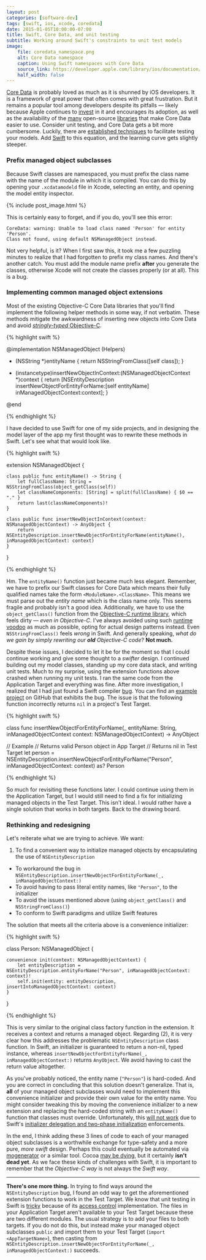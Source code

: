 ```yaml
---
layout: post
categories: [software-dev]
tags: [swift, ios, xcode, coredata]
date: 2015-01-05T10:00:00-07:00
title: Swift, Core Data, and unit testing
subtitle: Working around Swift's constraints to unit test models
image:
    file: coredata_namespace.png
    alt: Core Data namespace
    caption: Using Swift namespaces with Core Data
    source_link: https://developer.apple.com/library/ios/documentation/Swift/Conceptual/BuildingCocoaApps/WritingSwiftClassesWithObjective-CBehavior.html#//apple_ref/doc/uid/TP40014216-CH5-XID_56
    half_width: false
---
```


[Core Data](https://developer.apple.com/library/archive/documentation/Cocoa/Conceptual/CoreData/) is probably loved as much as it is shunned by iOS developers. It is a framework of great power that often comes with great frustration. But it remains a popular tool among developers despite its pitfalls &mdash; likely because Apple continues to [invest](https://developer.apple.com/videos/wwdc/2014/?id=225) in it and encourages its adoption, as well as the availability of the [many](http://nshipster.com/core-data-libraries-and-utilities/) open-source [libraries](https://github.com/rosettastone/RSTCoreDataKit) that make Core Data easier to use. Consider unit testing, and Core Data gets a bit more cumbersome. Luckily, there are [established techniques](https://github.com/rosettastone/RSTCoreDataKit#unit-testing) to facilitate testing your models. Add [Swift](http://www.apple.com/swift/) to this equation, and the learning curve gets slightly steeper.

<!--excerpt-->

### Prefix managed object subclasses

Because Swift classes are namespaced, you must prefix the class name with the name of the module in which it is compiled. You can do this by opening your `.xcdatamodeld` file in Xcode, selecting an entity, and opening the model entity inspector.

{% include post_image.html %}

This is certainly easy to forget, and if you do, you'll see this error:

```
CoreData: warning: Unable to load class named 'Person' for entity 'Person'.
Class not found, using default NSManagedObject instead.
```

Not very helpful, is it? When I first saw this, it took me a few puzzling minutes to realize that I had forgotten to prefix my class names. And there's another catch. You must add the module name prefix **after** you generate the classes, otherwise Xcode will not create the classes properly (or at all). This is a bug.

### Implementing common managed object extensions

Most of the existing Objective-C Core Data libraries that you'll find implement the following helper methods in some way, if not verbatim. These methods mitigate the awkwardness of inserting new objects into Core Data and avoid [*stringly-typed* Objective-C](http://corner.squareup.com/2014/02/objc-codegenutils.html).

{% highlight swift %}

@implementation NSManagedObject (Helpers)

+ (NSString *)entityName
{
    return NSStringFromClass([self class]);
}

+ (instancetype)insertNewObjectInContext:(NSManagedObjectContext *)context
{
    return [NSEntityDescription insertNewObjectForEntityForName:[self entityName]
                                         inManagedObjectContext:context];
}

@end

{% endhighlight %}

I have decided to use Swift for one of my side projects, and in designing the model layer of the app my first thought was to rewrite these methods in Swift. Let's see what that would look like.

{% highlight swift %}

extension NSManagedObject {

    class public func entityName() -> String {
        let fullClassName: String = NSStringFromClass(object_getClass(self))
        let classNameComponents: [String] = split(fullClassName) { $0 == "." }
        return last(classNameComponents)!
    }

    class public func insertNewObjectInContext(context: NSManagedObjectContext) -> AnyObject {
        return NSEntityDescription.insertNewObjectForEntityForName(entityName(), inManagedObjectContext: context)
    }

}

{% endhighlight %}

Hm. The `entityName()` function just became much less elegant. Remember, we have to prefix our Swift classes for Core Data which means their fully qualified names take the form `<ModuleName>.<ClassName>`. This means we must parse out the *entity name* which is the class name only. This seems fragile and probably isn't a good idea. Additionally, we have to use the `object_getClass()` function from the [Objective-C runtime library](https://developer.apple.com/library/mac/documentation/Cocoa/Reference/ObjCRuntimeRef/index.html), which feels dirty &mdash; *even in Objective-C*. I've always avoided using such [runtime](http://nshipster.com/associated-objects/) [voodoo](http://nshipster.com/method-swizzling/) as much as possible, opting for actual design patterns instead. Even `NSStringFromClass()` feels *wrong* in Swift. And generally speaking, *what do we gain by simply rewriting our __old__ Objective-C code*? **Not much.**

Despite these issues, I decided to let it be for the moment so that I could continue working and give some thought to a *swifter* design. I continued building out my model classes, standing up my core data stack, and writing unit tests. Much to my surprise, using the extension functions above crashed when running my unit tests. I ran the same code from the Application Target and everything was fine. After more investigation, I realized that I had just found a Swift compiler [bug](http://openradar.appspot.com/19368054). You can find an [example project](https://github.com/jessesquires/rdar-19368054) on GitHub that exhibits the bug. The issue is that the following function incorrectly returns `nil` in a project's Test Target.

{% highlight swift %}

class func insertNewObjectForEntityForName(_ entityName: String,
                    inManagedObjectContext context: NSManagedObjectContext) -> AnyObject

//  Example
//  Returns valid Person object in App Target
//  Returns nil in Test Target
let person = NSEntityDescription.insertNewObjectForEntityForName("Person", inManagedObjectContext: context) as? Person

{% endhighlight %}

So much for revisiting these functions later. I could continue using them in the Application Target, but I would still need to find a fix for initializing managed objects in the Test Target. This isn't ideal. I would rather have a single solution that works in both targets. Back to the drawing board.

### Rethinking and redesigning

Let's reiterate what we are trying to achieve. We want:

1. To find a convenient way to initialize managed objects by encapsulating the use of `NSEntityDescription`
* To workaround the bug in `NSEntityDescription.insertNewObjectForEntityForName(_, inManagedObjectContext:)`
* To avoid having to pass literal entity names, like `"Person"`, to the initializer
* To avoid the issues mentioned above (using `object_getClass()` and `NSStringFromClass()`)
* To conform to Swift paradigms and utilize Swift features

The solution that meets all the criteria above is a convenience initializer:

{% highlight swift %}

class Person: NSManagedObject {

    convenience init(context: NSManagedObjectContext) {
        let entityDescription = NSEntityDescription.entityForName("Person", inManagedObjectContext: context)!
        self.init(entity: entityDescription, insertIntoManagedObjectContext: context)
    }

}

{% endhighlight %}

This is very similar to the original class factory function in the extension. It receives a context and returns a managed object. Regarding (2), it is very clear how this addresses the problematic `NSEntityDescription` class function. In Swift, an initializer is guaranteed to return a non-nil, typed instance, whereas `insertNewObjectForEntityForName(_, inManagedObjectContext:)` returns `AnyObject`. We avoid having to cast the return value altogether.

As you've probably noticed, the entity name (`"Person"`) is hard-coded. And you are correct in concluding that this solution doesn't generalize. That is, **all** of your managed object subclasses would need to implement this convenience initializer and provide their own value for the entity name. You might consider tweaking this by moving the convenience initializer to a new extension and replacing the hard-coded string with an `entityName()` function that classes must override. Unfortunately, this [will not work](https://github.com/jessesquires/rdar-19368054#swift-extensions-will-not-work) due to Swift's [initializer delegation and two-phase initialization](https://developer.apple.com/library/mac/documentation/Swift/Conceptual/Swift_Programming_Language/Initialization.html#//apple_ref/doc/uid/TP40014097-CH18-XID_324) enforcements.

In the end, I think adding these 3 lines of code to each of your managed object subclasses is a worthwhile exchange for type-safety and a more pure, *more swift* design. Perhaps this could eventually be automated via [mogenerator](https://github.com/rentzsch/mogenerator) or a similar tool. Cocoa [may be dying](http://nshipster.com/the-death-of-cocoa/), but it certainly **isn't dead yet**. As we face these kinds of challenges with Swift, it is important to remember that the *Objective-C way* is not always the *Swift way*.

----------------------------------------

<span class="text-muted"><strong>There's one more thing.</strong> In trying to find ways around the `NSEntityDescription` bug, I found an odd way to get the aforementioned extension functions to work in the Test Target. We know that unit testing in Swift is [tricky](http://natashatherobot.com/swift-unit-testing-tips-and-tricks/) because of its [access control](https://developer.apple.com/library/mac/documentation/Swift/Conceptual/Swift_Programming_Language/AccessControl.html#//apple_ref/doc/uid/TP40014097-CH41-XID_29) implementation. The files in your Application Target aren't available to your Test Target because these are two different modules. The usual strategy is to add your files to both targets. If you do not do this, but instead make your managed object subclasses `public` and import them to your Test Target (`import <AppTargetName>`), then casting from `NSEntityDescription.insertNewObjectForEntityForName(_, inManagedObjectContext:)` succeeds.</span>
